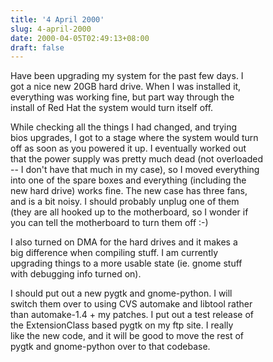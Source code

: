```yaml
---
title: '4 April 2000'
slug: 4-april-2000
date: 2000-04-05T02:49:13+08:00
draft: false
---
```


Have been upgrading my system for the past few days. I\
got a nice new 20GB hard drive. When I was installed it,\
everything was working fine, but part way through the\
install of Red Hat the system would turn itself off.

While checking all the things I had changed, and trying\
bios upgrades, I got to a stage where the system would turn\
off as soon as you powered it up. I eventually worked out\
that the power supply was pretty much dead (not overloaded\
\-- I don\'t have that much in my case), so I moved everything\
into one of the spare boxes and everything (including the\
new hard drive) works fine. The new case has three fans,\
and is a bit noisy. I should probably unplug one of them\
(they are all hooked up to the motherboard, so I wonder if\
you can tell the motherboard to turn them off :-)

I also turned on DMA for the hard drives and it makes a\
big difference when compiling stuff. I am currently\
upgrading things to a more usable state (ie. gnome stuff\
with debugging info turned on).

I should put out a new pygtk and gnome-python. I will\
switch them over to using CVS automake and libtool rather\
than automake-1.4 + my patches. I put out a test release of\
the ExtensionClass based pygtk on my ftp site. I really\
like the new code, and it will be good to move the rest of\
pygtk and gnome-python over to that codebase.

